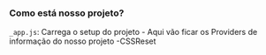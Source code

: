 

### Como está nosso projeto?

 `_app.js`: Carrega o setup do projeto
    - Aqui vão ficar os Providers de informação do nosso projeto
    -CSSReset

